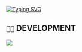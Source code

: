 [![Typing SVG](https://readme-typing-svg.demolab.com?font=Fira+Code&duration=3000&pause=500&color=00F706&background=000000&vCenter=true&random=false&width=435&lines=name%3A+0dxplt;age%3A+19+-+country%3A+Italy;job%3A+%2F+-+studying+computer+science)](https://git.io/typing-svg)

## `👨‍💻` DEVELOPMENT
[![](https://skillicons.dev/icons?i=c,cpp,python,bash,powershell,visualstudio,vscode,kali,windows,dart,bots,mysql,php,nextjs,js)](https://skillicons.dev)
